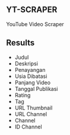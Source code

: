 YT-SCRAPER
----
YouTube Video Scraper

Results
----
- Judul
- Deskripsi
- Penayangan
- Usia Dibatasi
- Panjang Video
- Tanggal Publikasi
- Rating
- Tag
- URL Thumbnail
- URL Channel
- Channel
- ID Channel


